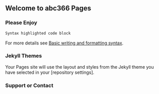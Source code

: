 ## Welcome to abc366 Pages


### Please Enjoy


```markdown
Syntax highlighted code block

```

For more details see [Basic writing and formatting syntax](https://api.ixiaowai.cn/gqapi/gqapi.php).

### Jekyll Themes

Your Pages site will use the layout and styles from the Jekyll theme you have selected in your [repository settings]. 

### Support or Contact


